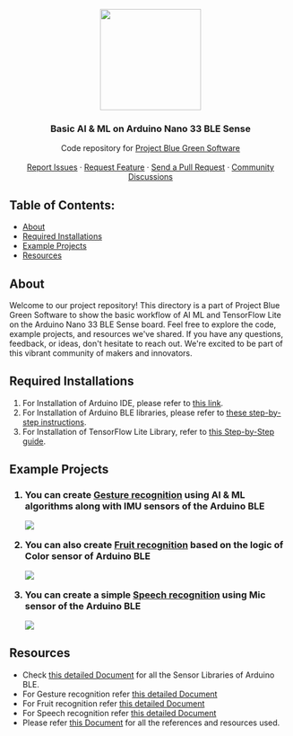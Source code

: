 <p align="center">
    <img src="https://images.emojiterra.com/google/noto-emoji/unicode-15/animated/1f9a0.gif" width="180">
    <h3 align="center">Basic AI & ML on Arduino Nano 33 BLE Sense</h3>
    <p align="center">Code repository for <a href="https://github.com/ProjectBlueGreen/project_blue_green_software">Project Blue Green Software</a>
    <br/>
    <br/>
    <a href="https://github.com/ProjectBlueGreen/project_blue_green_software/issues">Report Issues</a>
    ·
    <a href="https://github.com/ProjectBlueGreen/project_blue_green_software/issues">Request Feature</a>
    ·
    <a href="https://github.com/ProjectBlueGreen/project_blue_green_software/pulls">Send a Pull Request</a>
    ·
    <a href="https://github.com/ProjectBlueGreen/project_blue_green_software/discussions">Community Discussions</a></p>
</p>

## Table of Contents: 
* [About](#about)
* [Required Installations](#required-installations)
* [Example Projects](#example-projects)
* [Resources](#resources)

## About
Welcome to our project repository! This directory is a part of Project Blue Green Software to show the basic workflow of AI ML and TensorFlow Lite on the Arduino Nano 33 BLE Sense board.
Feel free to explore the code, example projects, and resources we've shared. If you have any questions, feedback, or ideas, don't hesitate to reach out. We're excited to be part of this vibrant community of makers and innovators.


## Required Installations
1. For Installation of Arduino IDE, please refer to [this link](https://www.arduino.cc/en/software).
2. For Installation of Arduino BLE libraries, please refer to [these step-by-step instructions](https://github.com/ProjectBlueGreen/project_blue_green_software/blob/main/basic_AI_ML_Arduino_Nano_33_BLE_Sense/Sensors%20Testing/Sensor%20Lib%20Testing.md).
3. For Installation of TensorFlow Lite Library, refer to [this Step-by-Step guide](https://github.com/ProjectBlueGreen/project_blue_green_software/blob/main/basic_AI_ML_Arduino_Nano_33_BLE_Sense/TensorFlow%20Lite%20Library%20Installation%20for%20Arduino.md).

## Example Projects
<h3>
    
1. You can create [Gesture recognition](basic_AI_ML_Arduino_Nano_33_BLE_Sense/GestureToEmoji) using AI & ML algorithms along with IMU sensors of the Arduino BLE
    
    ![](https://raw.githubusercontent.com/palnitin24/gesture_fruit_videos/main/gesture.gif)

2. You can also create [Fruit recognition](basic_AI_ML_Arduino_Nano_33_BLE_Sense/FruitToEmoji) based on the logic of Color sensor of Arduino BLE

    ![](https://raw.githubusercontent.com/palnitin24/gesture_fruit_videos/main/fruit%20(1).gif)

3. You can create a simple [Speech recognition](basic_AI_ML_Arduino_Nano_33_BLE_Sense/SpeechRecognition) using Mic sensor of the Arduino BLE

    ![](https://docs.arduino.cc/57955f70757acb18cfe1db27e286078f/micro.gif)
   
</h3>

## Resources
* Check [this detailed Document](basic_AI_ML_Arduino_Nano_33_BLE_Sense/Sensors-Testing) for all the Sensor Libraries of Arduino BLE.
* For Gesture recognition refer [this detailed Document](basic_AI_ML_Arduino_Nano_33_BLE_Sense/GestureToEmoji)
* For Fruit recognition refer [this detailed Document](basic_AI_ML_Arduino_Nano_33_BLE_Sense/FruitToEmoji)
* For Speech recognition refer [this detailed Document](basic_AI_ML_Arduino_Nano_33_BLE_Sense/SpeechRecognition)
* Please refer [this Document](https://github.com/ProjectBlueGreen/project_blue_green_software/blob/main/basic_AI_ML_Arduino_Nano_33_BLE_Sense/AI_ML%20Resources%20Pastebin.md) for all the references and resources used.

